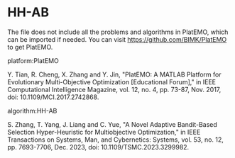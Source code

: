 # HH-AB
The file does not include all the problems and algorithms in PlatEMO, which can be imported if needed. You can visit https://github.com/BIMK/PlatEMO to get PlatEMO.



platform:PlatEMO 

Y. Tian, R. Cheng, X. Zhang and Y. Jin, "PlatEMO: A MATLAB Platform for Evolutionary Multi-Objective Optimization [Educational Forum]," in IEEE Computational Intelligence Magazine, vol. 12, no. 4, pp. 73-87, Nov. 2017, doi: 10.1109/MCI.2017.2742868.

algorithm:HH-AB 

S. Zhang, T. Yang, J. Liang and C. Yue, "A Novel Adaptive Bandit-Based Selection Hyper-Heuristic for Multiobjective Optimization," in IEEE Transactions on Systems, Man, and Cybernetics: Systems, vol. 53, no. 12, pp. 7693-7706, Dec. 2023, doi: 10.1109/TSMC.2023.3299982.
